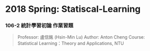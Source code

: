 # 2018 Spring: Statiscal-Learning
### 106-2 統計學習初論 作業習題
>Professor: 盧信銘 (Hsin-Min Lu)
>Author: Anton Cheng
>Course: Statistical Learning：Theory and Applications, NTU 
